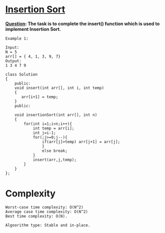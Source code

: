 # <a href="https://www.geeksforgeeks.org/insertion-sort/">Insertion Sort</a>
**<a href="https://practice.geeksforgeeks.org/problems/insertion-sort/0?category[]=Algorithms&page=1&query=category[]Algorithmspage1&utm_source=youtube&utm_medium=collab_striver_ytdescription&utm_campaign=insertion-sort">Question</a>: The task is to complete the insert() function which is used to implement Insertion Sort.**

```
Example 1:

Input:
N = 5
arr[] = { 4, 1, 3, 9, 7}
Output:
1 3 4 7 9
```

```
class Solution
{
    public:
    void insert(int arr[], int i, int temp)
    {
       arr[i+1] = temp;
    }
    public:
    
    void insertionSort(int arr[], int n)
    {
        for(int i=1;i<n;i++){
            int temp = arr[i];
            int j=i-1;
            for(;j>=0;j--){
                if(arr[j]>temp) arr[j+1] = arr[j];
                }
                else break;
            }
            insert(arr,j,temp);
        }
    }
};
```

# Complexity
```
Worst-case time complexity: O(N^2)
Average case time complexity: O(N^2)
Best time complexity: O(N).

Algoorithm type: Stable and in-place.
```
